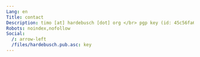 ```yaml
---
Lang: en
Title: contact
Description: timo [at] hardebusch [dot] org </br> pgp key (id: 45c56fa6ca82e300) below
Robots: noindex,nofollow
Social:
  /: arrow-left
  /files/hardebusch.pub.asc: key
---
```

